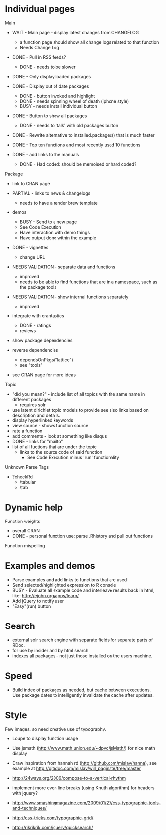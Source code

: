Individual pages
================

Main

* WAIT - Main page - display latest changes from CHANGELOG
  * a function page should show all change logs related to that function
  * Needs Change Log
* DONE - Pull in RSS feeds?
  * DONE - needs to be slower
* DONE - Only display loaded packages
* DONE - Display out of date packages
  * DONE - button invoked and highlight
  * DONE - needs spinning wheel of death (iphone style)
  * BUSY - needs install individual button
* DONE - Button to show all packages
  * DONE - needs to 'talk' with old packages button
* DONE - Rewrite alternative to installed.packages() that is much faster

* DONE - Top ten functions and most recently used 10 functions
* DONE - add links to the manuals
  * DONE - Had coded: should be memoised or hard coded?

Package
* link to CRAN page
* PARTIAL - links to news & changelogs
  * needs to have a render brew template
* demos
  * BUSY - Send to a new page
  * See Code Execution
  * Have interaction with demo things
  * Have output done within the example
* DONE - vignettes
  * change URL
* NEEDS VALIDATION - separate data and functions
  * improved
  * needs to be able to find functions that are in a namespace, such as the package tools
* NEEDS VALIDATION - show internal functions separately
  * improved
* integrate with crantastics
  * DONE - ratings
  * reviews
* show package dependencies
* reverse dependencies
  * dependsOnPkgs("lattice")
  * see "tools"

* see CRAN page for more ideas

Topic

* "did you mean?" - include list of all topics with the same name in different packages
  * requires solr
* use latent dirichlet topic models to provide see also links based on description and details.
* display hyperlinked keywords
* view source - shows function source
* rate a function
* add comments - look at something like disqus
* DONE - links for "mailto"
* list of all fuctions that are under the topic
  * links to the source code of said function
    * See Code Execution minus 'run' functionality
    
Unknown Parse Tags
  * ?checkRd
    * \tabular
    * \tab


Dynamic help
============

Function weights
  * overall CRAN
  * DONE - personal function use: parse .Rhistory and pull out functions

Function mispelling

Examples and demos
==================

* Parse examples and add links to functions that are used
* Send selected/highlighted expression to R console
* BUSY - Evaluate all example code and interleave results back in html, like:
  http://ejohn.org/apps/learn/
* Add jQuery to notify user
* "Easy"(run) button

Search
======

* external solr search engine with separate fields for separate parts of RDoc.
* for use by insider and by html search
* indexes all packages - not just those installed on the users machine.

Speed
=====

* Build index of packages as needed, but cache between executions.  
  Use package dates to intelligently invalidate the cache after updates.


Style
=====

Few images, so need creative use of typography.

* Loupe to display function usage
* Use jsmath (http://www.math.union.edu/~dpvc/jsMath/) for nice math display
* Draw inspiration from hannah rd (http://github.com/mislav/hanna), see example at http://gitrdoc.com/mislav/will_paginate/tree/master

* http://24ways.org/2006/compose-to-a-vertical-rhythm
* implement more even line breaks (using Knuth algorithm) for headers with jquery?
* http://www.smashingmagazine.com/2009/01/27/css-typographic-tools-and-techniques/
* http://css-tricks.com/typographic-grid/
* http://rikrikrik.com/jquery/quicksearch/